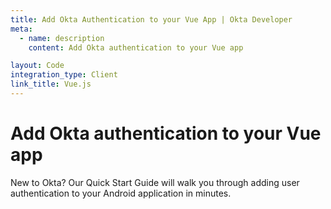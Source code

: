 ```yaml
---
title: Add Okta Authentication to your Vue App | Okta Developer
meta:
  - name: description
    content: Add Okta authentication to your Vue app

layout: Code
integration_type: Client
link_title: Vue.js
---
```


# Add Okta authentication to your Vue app
New to Okta? Our Quick Start Guide will walk you through adding user authentication to your Android application in minutes.
